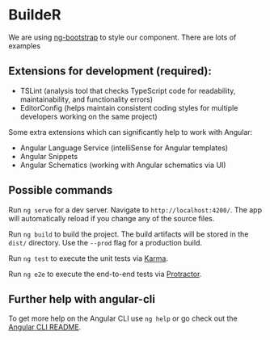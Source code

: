 # BuildeR

We are using [ng-bootstrap](https://ng-bootstrap.github.io/#/components/alert/examples) to style our component. There are lots of examples

## Extensions for development (required):
 - TSLint  (analysis tool that checks TypeScript code for readability, maintainability, and functionality errors)
 - EditorConfig  (helps maintain consistent coding styles for multiple developers working on the same project)
 
Some extra extensions which can significantly help to work with Angular:
- Angular Language Service (intelliSense for Angular templates)
- Angular Snippets
- Angular Schematics (working with Angular schematics via UI)

## Possible commands
Run `ng serve` for a dev server. Navigate to `http://localhost:4200/`. The app will automatically reload if you change any of the source files.

Run `ng build` to build the project. The build artifacts will be stored in the `dist/` directory. Use the `--prod` flag for a production build.

Run `ng test` to execute the unit tests via [Karma](https://karma-runner.github.io).

Run `ng e2e` to execute the end-to-end tests via [Protractor](http://www.protractortest.org/).

## Further help with angular-cli

To get more help on the Angular CLI use `ng help` or go check out the [Angular CLI README](https://github.com/angular/angular-cli/blob/master/README.md).
